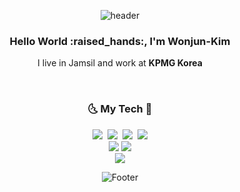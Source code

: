 <div align="center">

![header](https://capsule-render.vercel.app/api?type=waving&color=50874D&height=100&section=header)
<h3 align="center">  Hello World :raised_hands:,  I'm Wonjun-Kim </h3>
    <p>I live in Jamsil and work at <b>KPMG Korea</b></p>
<br>
<h3 align="center">🌜 My Tech 🌛  </h3>
<p align="center">
    <img src="https://img.shields.io/badge/python-3670A0?style=flat&logo=python&logoColor=ffdd54"/></a>&nbsp
    <img src="https://img.shields.io/badge/FastAPI-005571?style=flat&logo=fastapi"/></a>&nbsp
    <img src="https://img.shields.io/badge/DJANGO-REST-ff1709?style=flat&logo=django&logoColor=white&color=ff1709&labelColor=gray"/></a>&nbsp
    <img src="https://img.shields.io/badge/Flask-000000?style=flat-square&logo=flask&logoColor=white"/></br>
    <img src="https://img.shields.io/badge/Node.js-339933?style=flat-square&logo=Node.js&logoColor=white"/>
    <img src="https://img.shields.io/badge/Express-000000?style=flat-square&logo=Express&logoColor=white"/></br>
    <img src="https://img.shields.io/badge/Amazon AWS-232F3E?style=flat-square&logo=amazonaws&logoColor=white"/>
    
![Footer](https://capsule-render.vercel.app/api?type=waving&color=50874D&height=100&section=footer)
